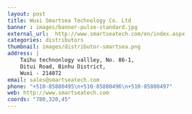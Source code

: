 ```yaml
---
layout: post
title: Wuxi Smartsea Technology Co. Ltd
banner : images/banner-pulse-standard.jpg
external_url:  http://www.smartseatech.com/en/index.aspx
categories: distributors
thumbnail: images/distributor-smartsea.png
address: |
    Taihu technonlogy vallley, No. 86-1, 
    Ditui Road, Binhu District, 
    Wuxi - 214072
email: sales@smartseatech.com
phone: "+510-85880495\n+510-85880496\n+510-85880497"
web: http://www.smartseatech.com
coords: "780,320,45" 
---
```

